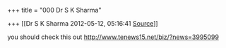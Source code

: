 +++
title = "000 Dr S K Sharma"

+++
[[Dr S K Sharma	2012-05-12, 05:16:41 [Source](https://groups.google.com/g/bvparishat/c/M9lvBbh08hE)]]



  
you should check this out <http://www.tenews15.net/biz/?news=3995099>  
  

